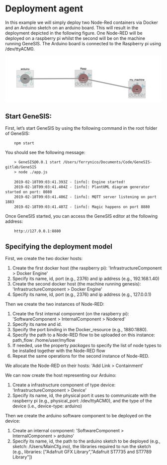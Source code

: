 # Deployment agent

In this example we will simply deploy two Node-Red containers via Docker and an Arduino sketch on an arduino board. This will result in the deployment depicted in the following figure.
One Node-RED will be deployed on a raspberry pi whilst the second will be on the machine running GeneSIS.
The Arduino board is connected to the Raspberry pi using /dev/ttyACM0.

![alt text](./images/architecture.png "Overall model")

## Start GeneSIS:

First, let’s start GeneSIS by using the following command in the root folder of GeneSIS:

        npm start

You should see the following message:

        > GeneSIS@0.0.1 start /Users/ferrynico/Documents/Code/GeneSIS-gitlab/GeneSIS
        > node ./app.js
        
        2019-02-18T09:03:41.393Z - [info]: Engine started!
        2019-02-18T09:03:41.404Z - [info]: PlantUML diagram generator started on port: 8080
        2019-02-18T09:03:41.406Z - [info]: MQTT server listening on port 1883
        2019-02-18T09:03:41.407Z - [info]: Magic happens on port 8880

Once GeneSIS started, you can access the GeneSIS editor at the following address:

        http://127.0.0.1:8880

## Specifying the deployment model

First, we create the two docker hosts:
1. Create the first docker host (the raspberry pi): 'InfrastructureComponent > Docker Engine'
2. Specify its name, id, port (e.g., 2376) and ip address (e.g., 192.168.1.40)
3. Create the second docker host (the machine running genesis): 'InfrastructureComponent > Docker Engine'
4. Specify its name, id, port (e.g., 2376) and ip address (e.g., 127.0.0.1)

Then we create the two instances of Node-RED:
1. Create the first internal component (on the raspberry pi): 'SoftwareComponent > InternalComponent > Nodered'
2. Specify its name and id.
3. Specify the port binding in the Docker_resource (e.g., 1880:1880).
4. Specify the path to a Node-RED flow to be uploaded on this instance: path_flow: /home/user/myflow
5. If needed, use the property _packages_ to specify the list of node types to be installed together with the Node-RED flow
6. Repeat the same operations for the second instance of Node-RED.

We allocate the Node-RED on their hosts: 'Add Link > Containment'

We can now create the host representing our Arduino:
1. Create a infrastructure component of type device: 'InfrastructureComponent > Device'
2. Specify its name, id, the physical port it uses to communicate with the raspberry pi (e.g., physical_port: /dev/ttyACM0), and the type of the device (i.e., device-type: arduino)

Then we create the arduino software component to be deployed on the device:
1. Create an internal component: 'SoftwareComponent > InternalComponent > arduino'
2. Specify its name, id, the path to the arduino sketch to be deployed (e.g., sketch: /Users/MainCfg.ino), the libraries required to run the sketch (e.g., libraries: ["Adafruit GFX Library","Adafruit ST7735 and ST7789 Library"])




